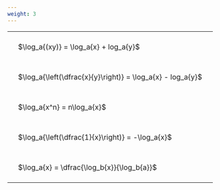 ```yaml
---
weight: 3
---
```


<style type="text/css">
#T_1345b th.col_heading {
  text-align: left;
  font-size: 1em;
}
#T_1345b td {
  text-align: left;
  font-size: 1em;
  padding: 1.5em;
}
</style>
<table id="T_1345b">
  <thead>
  </thead>
  <tbody>
    <tr>
      <td id="T_1345b_row0_col0" class="data row0 col0" >$\log_a{(xy)} = \log_a{x} + log_a{y}$</td>
    </tr>
    <tr>
      <td id="T_1345b_row1_col0" class="data row1 col0" >$\log_a{\left(\dfrac{x}{y}\right)} = \log_a{x} - log_a{y}$</td>
    </tr>
    <tr>
      <td id="T_1345b_row2_col0" class="data row2 col0" >$\log_a{x^n} = n\log_a{x}$</td>
    </tr>
    <tr>
      <td id="T_1345b_row3_col0" class="data row3 col0" >$\log_a{\left(\dfrac{1}{x}\right)} = -\log_a{x}$</td>
    </tr>
    <tr>
      <td id="T_1345b_row4_col0" class="data row4 col0" >$\log_a{x} = \dfrac{\log_b{x}}{\log_b{a}}$</td>
    </tr>
  </tbody>
</table>
